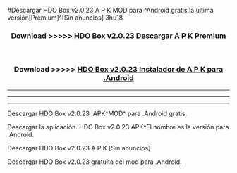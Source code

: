 #Descargar HDO Box v2.0.23 A P K MOD para ^Android gratis.la última versión[Premium]^[Sin anuncios] 3hu18



<div align="center">
<h3>Download >>>>> <a href="https://es-web.web.app/?es= HDO Box v2.0.23">HDO Box v2.0.23 Descargar A P K Premium</a></h3><br>

<h3>Download >>>>> <a href="https://es-web.web.app/?es= HDO Box v2.0.23">HDO Box v2.0.23 Instalador de A P K para .Android</a></h3>
</div>


----------------------------------------------------------

----------------------------------------------------------

----------------------------------------------------------

Descargar HDO Box v2.0.23 .APK^MOD^ para .Android gratis.

Descargar la aplicación. HDO Box v2.0.23 APK^El nombre es la versión para .Android.

Descargar HDO Box v2.0.23 A P K [Sin anuncios]

Descargar HDO Box v2.0.23 gratuita del mod para .Android.